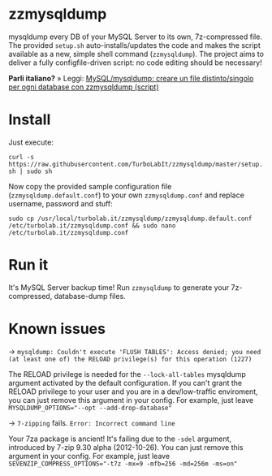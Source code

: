 # zzmysqldump
mysqldump every DB of your MySQL Server to its own, 7z-compressed file. The provided `setup.sh` auto-installs/updates the code and makes the script available as a new, simple shell command (`zzmysqldump`). The project aims to deliver a fully configfile-driven script: no code editing should be necessary!

**Parli italiano?** » Leggi: [MySQL/mysqldump: creare un file distinto/singolo per ogni database con zzmysqldump (script)](https://turbolab.it/server-1224/mysql-mysqldump-creare-file-distinto-singolo-ogni-database-zzmysqldump-script-1311)

# Install
Just execute:

`curl -s https://raw.githubusercontent.com/TurboLabIt/zzmysqldump/master/setup.sh | sudo sh`

Now copy the provided sample configuration file (`zzmysqldump.default.conf`) to your own `zzmysqldump.conf` and replace username, password and stuff:

`sudo cp /usr/local/turbolab.it/zzmysqldump/zzmysqldump.default.conf /etc/turbolab.it/zzmysqldump.conf && sudo nano /etc/turbolab.it/zzmysqldump.conf`

# Run it
It's MySQL Server backup time! Run `zzmysqldump` to generate your 7z-compressed, database-dump files.

# Known issues

-> `mysqldump: Couldn't execute 'FLUSH TABLES': Access denied; you need (at least one of) the RELOAD privilege(s) for this operation (1227)`

The RELOAD privilege is needed for the `--lock-all-tables` mysqldump argument activated by the default configuration. If you can't grant the RELOAD privilege to your user and you are in a dev/low-traffic enviroment, you can just remove this argument in your config. For example, just leave `MYSQLDUMP_OPTIONS="--opt --add-drop-database"`

-> `7-zipping` fails. `Error: Incorrect command line`

Your 7za package is ancient! It's failing due to the `-sdel` argument, introduced by 7-zip 9.30 alpha (2012-10-26). You can just remove this argument in your config. For example, just leave `SEVENZIP_COMPRESS_OPTIONS="-t7z -mx=9 -mfb=256 -md=256m -ms=on"`
